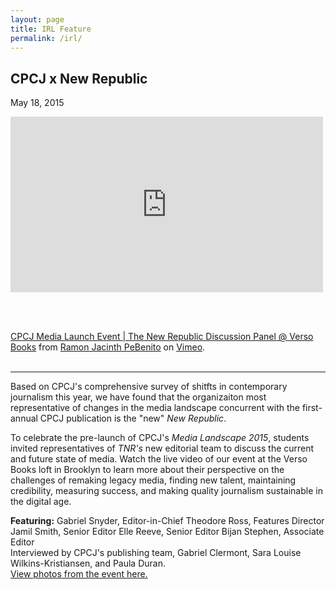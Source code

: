 ```yaml
---
layout: page
title: IRL Feature
permalink: /irl/
---
```


<div class="intro">

  <h2>CPCJ x New Republic</h2>

  May 18, 2015

<iframe src="https://player.vimeo.com/video/130199067" width="500" height="281" frameborder="0" webkitallowfullscreen mozallowfullscreen allowfullscreen></iframe> 

<br><br><p><a href="https://vimeo.com/130199067">CPCJ Media Launch Event | The New Republic Discussion Panel @ Verso Books</a> from <a href="https://vimeo.com/ramonpebenito">Ramon Jacinth PeBenito</a> on <a href="https://vimeo.com">Vimeo</a>. </br> </br>

---

Based on CPCJ's comprehensive survey of shitfts in contemporary journalism this year, we have found that the organizaiton most representative of changes in the media landscape concurrent with the first-annual CPCJ publication is the "new" *New Republic*. 

To celebrate the pre-launch of CPCJ's *Media Landscape 2015*, students invited representatives of *TNR's* new editorial team to discuss the current and future state of media. Watch the live video of our event at the Verso Books loft in Brooklyn to learn more about their perspective on the challenges of remaking legacy media, finding new talent, maintaining credibility, measuring success, and making quality journalism sustainable in the digital age.

**Featuring:**
Gabriel Snyder, Editor-in-Chief
Theodore Ross, Features Director
Jamil Smith, Senior Editor
Elle Reeve, Senior Editor
Bijan Stephen, Associate Editor
<br>
Interviewed by CPCJ's publishing team, Gabriel Clermont, Sara Louise Wilkins-Kristiansen, and Paula Duran. 
<br>
<a href="https://www.facebook.com/media/set/?set=a.662396070532115.1073741831.644537212318001&type=3" target="_blank">View photos from the event here.</a>
<br>

</div>


